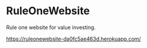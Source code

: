 # RuleOneWebsite
Rule one website for value investing.

https://ruleonewebsite-da0fc5ae463d.herokuapp.com/

